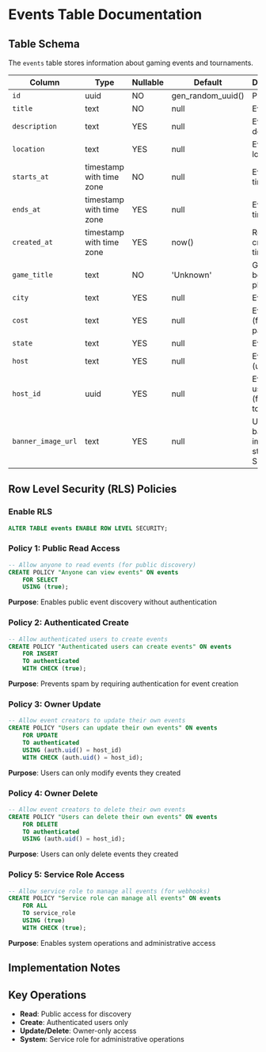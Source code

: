 # Events Table Documentation

## Table Schema

The `events` table stores information about gaming events and tournaments.

| Column | Type | Nullable | Default | Description |
|--------|------|----------|---------|-------------|
| `id` | uuid | NO | gen_random_uuid() | Primary key |
| `title` | text | NO | null | Event title |
| `description` | text | YES | null | Event description |
| `location` | text | YES | null | Event location |
| `starts_at` | timestamp with time zone | NO | null | Event start time |
| `ends_at` | timestamp with time zone | YES | null | Event end time |
| `created_at` | timestamp with time zone | YES | now() | Record creation time |
| `game_title` | text | NO | 'Unknown' | Game being played |
| `city` | text | YES | null | Event city |
| `cost` | text | YES | null | Event cost (free or paid) |
| `state` | text | YES | null | Event state |
| `host` | text | YES | null | Event host (user ID) |
| `host_id` | uuid | YES | null | Event host user ID (foreign key to users) |
| `banner_image_url` | text | YES | null | URL to banner image stored in Supabase |

## Row Level Security (RLS) Policies

### Enable RLS
```sql
ALTER TABLE events ENABLE ROW LEVEL SECURITY;
```

### Policy 1: Public Read Access
```sql
-- Allow anyone to read events (for public discovery)
CREATE POLICY "Anyone can view events" ON events
    FOR SELECT
    USING (true);
```
**Purpose**: Enables public event discovery without authentication

### Policy 2: Authenticated Create
```sql
-- Allow authenticated users to create events
CREATE POLICY "Authenticated users can create events" ON events
    FOR INSERT
    TO authenticated
    WITH CHECK (true);
```
**Purpose**: Prevents spam by requiring authentication for event creation

### Policy 3: Owner Update
```sql
-- Allow event creators to update their own events
CREATE POLICY "Users can update their own events" ON events
    FOR UPDATE
    TO authenticated
    USING (auth.uid() = host_id)
    WITH CHECK (auth.uid() = host_id);
```
**Purpose**: Users can only modify events they created

### Policy 4: Owner Delete
```sql
-- Allow event creators to delete their own events
CREATE POLICY "Users can delete their own events" ON events
    FOR DELETE
    TO authenticated
    USING (auth.uid() = host_id);
```
**Purpose**: Users can only delete events they created

### Policy 5: Service Role Access
```sql
-- Allow service role to manage all events (for webhooks)
CREATE POLICY "Service role can manage all events" ON events
    FOR ALL
    TO service_role
    USING (true)
    WITH CHECK (true);
```
**Purpose**: Enables system operations and administrative access

## Implementation Notes

## Key Operations
- **Read**: Public access for discovery
- **Create**: Authenticated users only
- **Update/Delete**: Owner-only access
- **System**: Service role for administrative operations